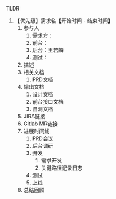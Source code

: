 
TLDR

1. 【优先级】需求名【开始时间 - 结束时间】
   1. 参与人
       1. 需求方：
       2. 前台：
       3. 后台：王若麟
       4. 测试：
   2. 描述
   3. 相关文档
       1. PRD文档
   4. 输出文档
      1. 设计文档
      2. 前台接口文档
      3. 自测文档
   5. JIRA链接
   6. Gitlab MR链接
   7. 进展时间线
      1. PRD会议
      2. 后台调研
      3. 开发
         1. 需求开发
         2. 关键路径记录日志
      4. 测试
      5. 上线
   8. 总结回顾